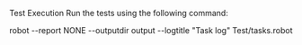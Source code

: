 Test Execution
Run the tests using the following command:

robot --report NONE --outputdir output --logtitle "Task log" Test/tasks.robot
